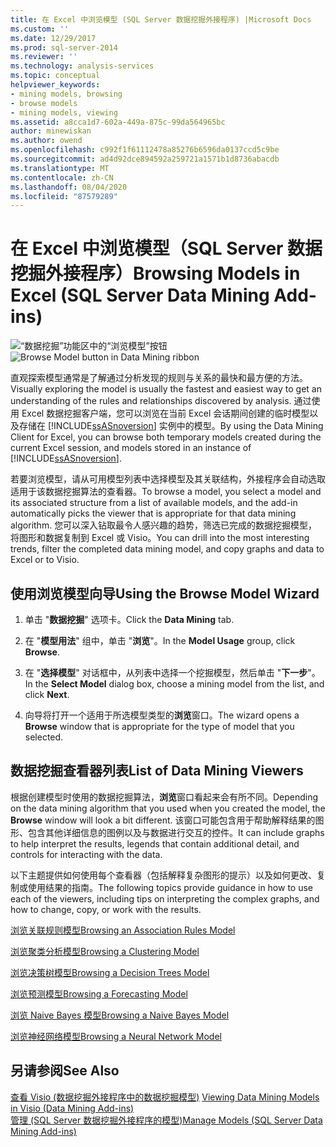 ```yaml
---
title: 在 Excel 中浏览模型 (SQL Server 数据挖掘外接程序) |Microsoft Docs
ms.custom: ''
ms.date: 12/29/2017
ms.prod: sql-server-2014
ms.reviewer: ''
ms.technology: analysis-services
ms.topic: conceptual
helpviewer_keywords:
- mining models, browsing
- browse models
- mining models, viewing
ms.assetid: a8cca1d7-602a-449a-875c-99da564965bc
author: minewiskan
ms.author: owend
ms.openlocfilehash: c992f1f61112478a85276b6596da0137ccd5c9be
ms.sourcegitcommit: ad4d92dce894592a259721a1571b1d8736abacdb
ms.translationtype: MT
ms.contentlocale: zh-CN
ms.lasthandoff: 08/04/2020
ms.locfileid: "87579289"
---
```

# <a name="browsing-models-in-excel-sql-server-data-mining-add-ins"></a><span data-ttu-id="d2085-102">在 Excel 中浏览模型（SQL Server 数据挖掘外接程序）</span><span class="sxs-lookup"><span data-stu-id="d2085-102">Browsing Models in Excel (SQL Server Data Mining Add-ins)</span></span>
  <span data-ttu-id="d2085-103">![“数据挖掘”功能区中的“浏览模型”按钮](media/dmc-browse.gif "“数据挖掘”功能区中的“浏览模型”按钮")</span><span class="sxs-lookup"><span data-stu-id="d2085-103">![Browse Model button in Data Mining ribbon](media/dmc-browse.gif "Browse Model button in Data Mining ribbon")</span></span>  
  
 <span data-ttu-id="d2085-104">直观探索模型通常是了解通过分析发现的规则与关系的最快和最方便的方法。</span><span class="sxs-lookup"><span data-stu-id="d2085-104">Visually exploring the model is usually the fastest and easiest way to get an understanding of the rules and relationships discovered by analysis.</span></span> <span data-ttu-id="d2085-105">通过使用 Excel 数据挖掘客户端，您可以浏览在当前 Excel 会话期间创建的临时模型以及存储在 [!INCLUDE[ssASnoversion](../includes/ssasnoversion-md.md)] 实例中的模型。</span><span class="sxs-lookup"><span data-stu-id="d2085-105">By using the Data Mining Client for Excel, you can browse both temporary models created during the current Excel session, and models stored in an instance of [!INCLUDE[ssASnoversion](../includes/ssasnoversion-md.md)].</span></span>  
  
 <span data-ttu-id="d2085-106">若要浏览模型，请从可用模型列表中选择模型及其关联结构，外接程序会自动选取适用于该数据挖掘算法的查看器。</span><span class="sxs-lookup"><span data-stu-id="d2085-106">To browse a model, you select a model and its associated structure from a list of available models, and the add-in automatically picks the viewer that is appropriate for that data mining algorithm.</span></span> <span data-ttu-id="d2085-107">您可以深入钻取最令人感兴趣的趋势，筛选已完成的数据挖掘模型，将图形和数据复制到 Excel 或 Visio。</span><span class="sxs-lookup"><span data-stu-id="d2085-107">You can drill into the most interesting trends, filter the completed data mining model, and copy graphs and data to Excel or to Visio.</span></span>  
  
## <a name="using-the-browse-model-wizard"></a><span data-ttu-id="d2085-108">使用浏览模型向导</span><span class="sxs-lookup"><span data-stu-id="d2085-108">Using the Browse Model Wizard</span></span>  
  
1.  <span data-ttu-id="d2085-109">单击 "**数据挖掘**" 选项卡。</span><span class="sxs-lookup"><span data-stu-id="d2085-109">Click the **Data Mining** tab.</span></span>  
  
2.  <span data-ttu-id="d2085-110">在 "**模型用法**" 组中，单击 "**浏览**"。</span><span class="sxs-lookup"><span data-stu-id="d2085-110">In the **Model Usage** group, click **Browse**.</span></span>  
  
3.  <span data-ttu-id="d2085-111">在 "**选择模型**" 对话框中，从列表中选择一个挖掘模型，然后单击 "**下一步**"。</span><span class="sxs-lookup"><span data-stu-id="d2085-111">In the **Select Model** dialog box, choose a mining model from the list, and click **Next**.</span></span>  
  
4.  <span data-ttu-id="d2085-112">向导将打开一个适用于所选模型类型的**浏览**窗口。</span><span class="sxs-lookup"><span data-stu-id="d2085-112">The wizard opens a **Browse** window that is appropriate for the type of model that you selected.</span></span>  
  
## <a name="list-of-data-mining-viewers"></a><span data-ttu-id="d2085-113">数据挖掘查看器列表</span><span class="sxs-lookup"><span data-stu-id="d2085-113">List of Data Mining Viewers</span></span>  
 <span data-ttu-id="d2085-114">根据创建模型时使用的数据挖掘算法，**浏览**窗口看起来会有所不同。</span><span class="sxs-lookup"><span data-stu-id="d2085-114">Depending on the data mining algorithm that you used when you created the model, the **Browse** window will look a bit different.</span></span> <span data-ttu-id="d2085-115">该窗口可能包含用于帮助解释结果的图形、包含其他详细信息的图例以及与数据进行交互的控件。</span><span class="sxs-lookup"><span data-stu-id="d2085-115">It can include graphs to help interpret the results, legends that contain additional detail, and controls for interacting with the data.</span></span>  
  
 <span data-ttu-id="d2085-116">以下主题提供如何使用每个查看器（包括解释复杂图形的提示）以及如何更改、复制或使用结果的指南。</span><span class="sxs-lookup"><span data-stu-id="d2085-116">The following topics provide guidance in how to use each of the viewers, including tips on interpreting the complex graphs, and how to change, copy, or work with the results.</span></span>  
  
 [<span data-ttu-id="d2085-117">浏览关联规则模型</span><span class="sxs-lookup"><span data-stu-id="d2085-117">Browsing an Association Rules Model</span></span>](browsing-an-association-rules-model.md)  
  
 [<span data-ttu-id="d2085-118">浏览聚类分析模型</span><span class="sxs-lookup"><span data-stu-id="d2085-118">Browsing a Clustering Model</span></span>](browsing-a-clustering-model.md)  
  
 [<span data-ttu-id="d2085-119">浏览决策树模型</span><span class="sxs-lookup"><span data-stu-id="d2085-119">Browsing a Decision Trees Model</span></span>](browsing-a-decision-trees-model.md)  
  
 [<span data-ttu-id="d2085-120">浏览预测模型</span><span class="sxs-lookup"><span data-stu-id="d2085-120">Browsing a Forecasting Model</span></span>](browsing-a-forecasting-model.md)  
  
 [<span data-ttu-id="d2085-121">浏览 Naive Bayes 模型</span><span class="sxs-lookup"><span data-stu-id="d2085-121">Browsing a Naive Bayes Model</span></span>](browsing-a-naive-bayes-model.md)  
  
 [<span data-ttu-id="d2085-122">浏览神经网络模型</span><span class="sxs-lookup"><span data-stu-id="d2085-122">Browsing a Neural Network Model</span></span>](browsing-a-neural-network-model.md)  
  
## <a name="see-also"></a><span data-ttu-id="d2085-123">另请参阅</span><span class="sxs-lookup"><span data-stu-id="d2085-123">See Also</span></span>  
 <span data-ttu-id="d2085-124">[查看 Visio &#40;数据挖掘外接程序中的数据挖掘模型&#41;](viewing-data-mining-models-in-visio-data-mining-add-ins.md) </span><span class="sxs-lookup"><span data-stu-id="d2085-124">[Viewing Data Mining Models in Visio &#40;Data Mining Add-ins&#41;](viewing-data-mining-models-in-visio-data-mining-add-ins.md) </span></span>  
 [<span data-ttu-id="d2085-125">管理 &#40;SQL Server 数据挖掘外接程序的模型&#41;</span><span class="sxs-lookup"><span data-stu-id="d2085-125">Manage Models &#40;SQL Server Data Mining Add-ins&#41;</span></span>](manage-models-sql-server-data-mining-add-ins.md)  
  
  
